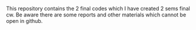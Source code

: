 This repository contains the 2 final codes which I have created 2 sems final cw. Be aware there are some reports and other materials which cannot be open in github.
